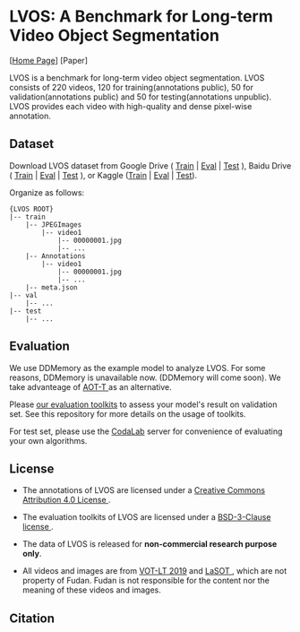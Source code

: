 # LVOS: A Benchmark for Long-term Video Object Segmentation

[<a href="https://lingyihongfd.github.io/lvos.github.io/">Home Page</a>] [Paper]

LVOS is a benchmark for long-term video object segmentation. LVOS consists of 220 videos, 120 for training(annotations public), 50 for validation(annotations public) and 50 for testing(annotations unpublic). LVOS provides each video with high-quality and dense pixel-wise annotation.

## Dataset

Download LVOS dataset from Google Drive ( <a href="https://drive.google.com/file/d/117TIQr9UiQpO2wkX-RH0a1r9q1eHppQc/view?usp=sharing">Train</a> | <a href="https://drive.google.com/file/d/1kRh9zgtdibrkBr2cQYwfScJoZOFhmlat/view?usp=sharing">Eval</a> | <a href="https://drive.google.com/file/d/1YOWdjHw-St8TDx8XM1CHYh8yUYxM__YH/view?usp=sharing"> Test</a> ), Baidu Drive ( <a href="https://pan.baidu.com/s/1CmRcqPsjp6Xq8Q33gF40HA?pwd=4sfc">Train</a> | <a href="https://pan.baidu.com/s/1y6cW8DbF98xa8fAreW__Gw?pwd=8u86">Eval</a> | <a href="https://pan.baidu.com/s/1SBgiGSF-xnWPz26lvI4bAw?pwd=k542">Test</a> ), or Kaggle (<a href="https://www.kaggle.com/datasets/lingyihong/longterm-vos?select=Test">Train</a> | <a href="https://www.kaggle.com/datasets/lingyihong/longterm-vos?select=Test">Eval</a> | <a href="https://www.kaggle.com/datasets/lingyihong/longterm-vos?select=Test">Test</a>).

Organize as follows:

```
{LVOS ROOT}
|-- train
    |-- JPEGImages
        |-- video1
            |-- 00000001.jpg
            |-- ...
    |-- Annotations
        |-- video1
            |-- 00000001.jpg
            |-- ...
    |-- meta.json
|-- val
    |-- ...
|-- test
    |-- ...
```

## Evaluation

We use DDMemory as the example model to analyze LVOS. For some reasons, DDMemory is unavailable now. (DDMemory will come soon). We take advanteage of <a href="https://github.com/yoxu515/aot-benchmark" target="_blank"> AOT-T </a> as an alternative.

Please <a href="https://github.com/LingyiHongfd/lvos-evaluation">our evaluation toolkits</a> to assess your model's result on validation set. See this repository for more details on the usage of toolkits.

For test set, please use the <a href="https://github.com/LingyiHongfd/LVOS">CodaLab</a> server for convenience of evaluating your own algorithms.

## License

- The annotations of LVOS are licensed under a <a href="https://creativecommons.org/licenses/by/4.0/"> Creative Commons Attribution 4.0 License </a>.

* The evaluation toolkits of LVOS are licensed under a <a href="https://github.com/LingyiHongfd/LVOS/blob/main/LICENSE"> BSD-3-Clause license </a>.

- The data of LVOS is released for <strong>non-commercial research purpose only</strong>.

* All videos and images are from <a href="https://votchallenge.net/vot2019/results.html">VOT-LT 2019</a> and <a href="http://vision.cs.stonybrook.edu/~lasot/">LaSOT </a>, which are not property of Fudan. Fudan is not responsible for the content nor the meaning of these videos and images.

## Citation
